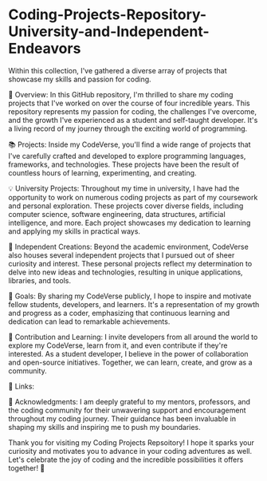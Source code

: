 # Coding-Projects-Repository-University-and-Independent-Endeavors

Within this collection, I've gathered a diverse array of projects that showcase my skills and passion for coding.

🚀 Overview:
In this GitHub repository, I'm thrilled to share my coding projects that I've worked on over the course of four incredible years. This repository represents my passion for coding, the challenges I've overcome, and the growth I've experienced as a student and self-taught developer. It's a living record of my journey through the exciting world of programming.

📚 Projects:
Inside my CodeVerse, you'll find a wide range of projects that I've carefully crafted and developed to explore programming languages, frameworks, and technologies. These projects have been the result of countless hours of learning, experimenting, and creating.

💡 University Projects:
Throughout my time in university, I have had the opportunity to work on numerous coding projects as part of my coursework and personal exploration. These projects cover diverse fields, including computer science, software engineering, data structures, artificial intelligence, and more. Each project showcases my dedication to learning and applying my skills in practical ways.

🔧 Independent Creations:
Beyond the academic environment, CodeVerse also houses several independent projects that I pursued out of sheer curiosity and interest. These personal projects reflect my determination to delve into new ideas and technologies, resulting in unique applications, libraries, and tools.

🎯 Goals:
By sharing my CodeVerse publicly, I hope to inspire and motivate fellow students, developers, and learners. It's a representation of my growth and progress as a coder, emphasizing that continuous learning and dedication can lead to remarkable achievements.

🌟 Contribution and Learning:
I invite developers from all around the world to explore my CodeVerse, learn from it, and even contribute if they're interested. As a student developer, I believe in the power of collaboration and open-source initiatives. Together, we can learn, create, and grow as a community.

🔗 Links:

🙏 Acknowledgments:
I am deeply grateful to my mentors, professors, and the coding community for their unwavering support and encouragement throughout my coding journey. Their guidance has been invaluable in shaping my skills and inspiring me to push my boundaries.

Thank you for visiting my Coding Projects Repsoitory! I hope it sparks your curiosity and motivates you to advance in your coding adventures as well. Let's celebrate the joy of coding and the incredible possibilities it offers together! 🎉








